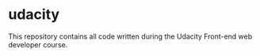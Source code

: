 # udacity
This repository contains all code written during the Udacity Front-end web developer course.
